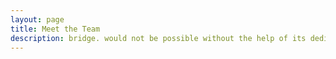 ```yaml
---
layout: page
title: Meet the Team
description: bridge. would not be possible without the help of its dedicated team of developers and contributors.
---
```


<script setup>
import {
  VPTeamPage,
  VPTeamPageTitle,
  VPTeamPageSection,
  VPTeamMembers
} from 'vitepress/theme'
import coreTeam from './data/team/main.json'
import emeriti from './data/team/emeriti.json'

</script>

<VPTeamPage>
  <VPTeamPageTitle>
    <template #title>Meet the Team</template>
    <template #lead>
      bridge. would not be possible without the help of its dedicated team of developers and contributors.
    </template>
  </VPTeamPageTitle>
  <VPTeamMembers :members="coreTeam" />
  <VPTeamPageSection>
    <template #title>Team Emeriti</template>
    <template #lead>
      We honor the valuable contributions the following, no longer active, contributors have made to the project in the past.
    </template>
    <template #members>
      <VPTeamMembers size="small" :members="emeriti" />
    </template>
  </VPTeamPageSection>
</VPTeamPage>
